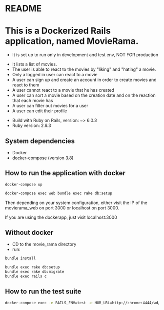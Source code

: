 # README

# This is a Dockerized Rails application, named MovieRama.
* It is set up to run only in development and test env, NOT FOR production

- It lists a list of movies.
- The user is able to react to the movies by "liking" and "hating" a movie.
- Only a logged in user can react to a movie
- A user can sign up and create an account in order to create movies and react to them
- A user cannot react to a movie that he has created
- A user can sort a movie based on the creation date and on the reaction that each movie has
- A user can filter out movies for a user
- A user can edit their profile

* Build with Ruby on Rails, version: ~> 6.0.3
* Ruby version: 2.6.3

## System dependencies
  - Docker
  - docker-compose (version 3.8)

## How to run the application with docker
```bash
docker-compose up

docker-compose exec web bundle exec rake db:setup
```
Then depending on your system configuration,
either visit the IP of the movierama_web on port 3000
or localhost on port 3000.

If you are using the dockerapp, just visit localhost:3000

## Without docker
- CD to the movie_rama directory
- run:
```bash
bundle install
```

```bash
bundle exec rake db:setup
bundle exec rake db:migrate
bundle exec rails c
```


## How to run the test suite
```bash
docker-compose exec -e RAILS_ENV=test -e HUB_URL=http://chrome:4444/wd/hub web bundle exec rspec
```


